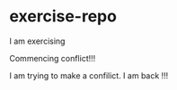 # exercise-repo
I am exercising


Commencing conflict!!!

I am trying to make a confilict.
I am back !!!

